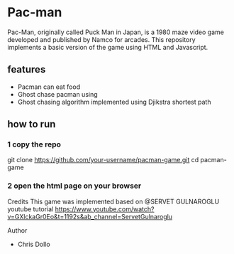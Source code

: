 # Pac-man
Pac-Man, originally called Puck Man in Japan, is a 1980 maze video game developed and published by Namco for arcades.
This repository implements a basic version of the game using HTML and Javascript.

## features
- Pacman can eat food
- Ghost chase pacman using
- Ghost chasing algorithm implemented using Djikstra shortest path 


## how to run 
### 1 copy the repo

git clone https://github.com/your-username/pacman-game.git
cd pacman-game

### 2 open the html page on your browser 

Credits 
This game was implemented based on @SERVET GULNAROGLU youtube tutorial
https://www.youtube.com/watch?v=GXlckaGr0Eo&t=1192s&ab_channel=ServetGulnaroglu 

Author
- Chris Dollo 
